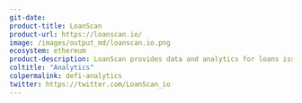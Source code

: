 ```yaml
---
git-date:
product-title: LoanScan
product-url: https://loanscan.io/
image: /images/output_md/loanscan.io.png
ecosystem: ethereum
product-description: LoanScan provides data and analytics for loans issued via open finance protocols on the Ethereum blockchain.
coltitle: "Analytics"
colpermalink: defi-analytics
twitter: https://twitter.com/LoanScan_io
---
```

